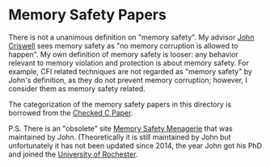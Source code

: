 # Memory Safety Papers

There is not a unanimous definition on "memory safety". My advisor [John
Criswell](http://www.cs.rochester.edu/u/criswell/index.html) sees memory safety
as "no memory corruption is allowed to happen". My own definition of memory
safety is looser: any behavior relevant to memory violation and protection
is about memory safety. For example, CFI related techniques are not regarded as
"memory safety" by John's definition, as they do not prevent memory corruption;
however, I consider them as memory safety related.

The categorization of the memory safety papers in this directory is borrowed
from the [Checked C
Paper](https://www.microsoft.com/en-us/research/uploads/prod/2018/09/checkedc-secdev2018-preprint.pdf).

P.S. There is an "obsolete" site [Memory Safety
Menagerie](http://sva.cs.illinois.edu/menagerie/) that was maintained by John.
(Theoretically it is still maintained by John but unfortunately it has not been
updated since 2014, the year John got his PhD and joined the [University of
Rochester](https://www.rochester.edu/).
